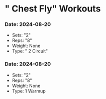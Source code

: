 # " Chest Fly" Workouts

### Date: 2024-08-20
- Sets: "2"
- Reps: "8"
- Weight: None
- Type: " 2 Circuit"

### Date: 2024-08-20
- Sets: "2"
- Reps: "8"
- Weight: None
- Type: 1 Warmup

